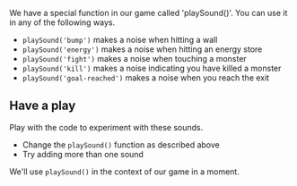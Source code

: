 We have a special function in our game called 'playSound()'. You can use it in any of the following ways.

- `playSound('bump')` makes a noise when hitting a wall
- `playSound('energy')` makes a noise when hitting an energy store
- `playSound('fight')` makes a noise when touching a monster
- `playSound('kill')` makes a noise indicating you have killed a monster
- `playSound('goal-reached')` makes a noise when you reach the exit

## Have a play
Play with the code to experiment with these sounds. 

- Change the `playSound()` function as described above
- Try adding more than one sound


We'll use `playSound()` in the context of our game in a moment.

